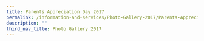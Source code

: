 ```yaml
---
title: Parents Appreciation Day 2017
permalink: /information-and-services/Photo-Gallery-2017/Parents-Appreciation-Day-2017/permalink
description: ""
third_nav_title: Photo Gallery 2017
---
```

